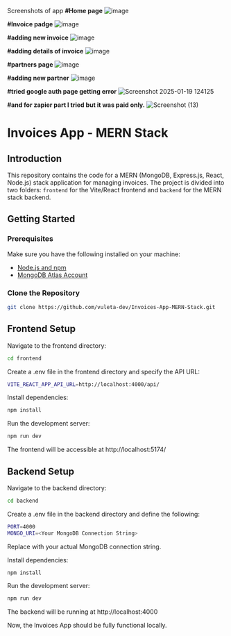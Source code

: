 Screenshots of app
**#Home page**
![image](https://github.com/user-attachments/assets/c563083b-faf2-4a53-995b-4d41921ac1fb)

**#Invoice padge**
![image](https://github.com/user-attachments/assets/89daf4c6-fb4e-4e14-b5a6-05a219134899)

**#adding new invoice**
![image](https://github.com/user-attachments/assets/80f1f2ac-7d58-4da8-8d0c-33ca0e33086d)

**#adding details of invoice**
![image](https://github.com/user-attachments/assets/1ac4332c-e308-455f-a919-d38506ec53cc)

**#partners page**
![image](https://github.com/user-attachments/assets/418ecaaa-9f70-4d55-a90a-216181e9ab94)

**#adding new partner**
![image](https://github.com/user-attachments/assets/25ba512f-452e-45d6-b3f9-0bdc70a8b4b8)


**#tried google auth page getting error**
![Screenshot 2025-01-19 124125](https://github.com/user-attachments/assets/cb8a0d4c-6838-451d-bc7f-09e23e2d4a3e)


**#and for zapier part I tried but it was paid only.**
![Screenshot (13)](https://github.com/user-attachments/assets/15f104a6-5f31-4377-8abe-6e32816850af)



# Invoices App - MERN Stack

## Introduction

This repository contains the code for a MERN (MongoDB, Express.js, React, Node.js) stack application for managing invoices. The project is divided into two folders: `frontend` for the Vite/React frontend and `backend` for the MERN stack backend.

## Getting Started

### Prerequisites

Make sure you have the following installed on your machine:

- [Node.js and npm](https://nodejs.org/)
- [MongoDB Atlas Account](https://www.mongodb.com/)

### Clone the Repository

```bash
git clone https://github.com/vuleta-dev/Invoices-App-MERN-Stack.git
```


## Frontend Setup


Navigate to the frontend directory:

```bash
cd frontend
```

Create a .env file in the frontend directory and specify the API URL:

```bash
VITE_REACT_APP_API_URL=http://localhost:4000/api/
```

Install dependencies:

```bash
npm install
```

Run the development server:

```bash
npm run dev
```

The frontend will be accessible at http://localhost:5174/

## Backend Setup

Navigate to the backend directory:

```bash
cd backend
```

Create a .env file in the backend directory and define the following:
```bash
PORT=4000
MONGO_URI=<Your MongoDB Connection String>
```

Replace <Your MongoDB Connection String> with your actual MongoDB connection string.

Install dependencies:
```bash
npm install
```

Run the development server:

```bash
npm run dev
```

The backend will be running at http://localhost:4000

Now, the Invoices App should be fully functional locally.

